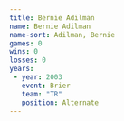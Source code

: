 ```yaml
---
title: Bernie Adilman
name: Bernie Adilman
name-sort: Adilman, Bernie
games: 0
wins: 0
losses: 0
years:
 - year: 2003
   event: Brier
   team: "TR"
   position: Alternate
---
```

